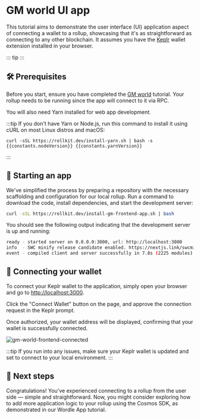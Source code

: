 # GM world UI app

<!-- markdownlint-disable MD033 -->
<script setup>
import constants from '../.vitepress/constants/constants.js'
import Callout from '../.vitepress/components/callout.vue'
</script>

This tutorial aims to demonstrate the user interface (UI) application aspect of connecting a wallet to a rollup, showcasing that it's as straightforward as connecting to any other blockchain. It assumes you have the [Keplr](https://www.keplr.app/) wallet extension installed in your browser.

::: tip
<Callout />
:::

## 🛠 Prerequisites

Before you start, ensure you have completed the [GM world](/tutorials/gm-world) tutorial. Your rollup needs to be running since the app will connect to it via RPC.

You will also need Yarn installed for web app development.

:::tip
If you don't have Yarn or Node.js, run this command to install it using cURL on most Linux distros and macOS:

```bash-vue
curl -sSL https://rollkit.dev/install-yarn.sh | bash -s {{constants.nodeVersion}} {{constants.yarnVersion}}
```
:::

## 🚀 Starting an app

We've simplified the process by preparing a repository with the necessary scaffolding and configuration for our local rollup. Run a command to download the code, install dependencies, and start the development server:

```bash
curl -sSL https://rollkit.dev/install-gm-frontend-app.sh | bash
```

You should see the following output indicating that the development server is up and running:

```bash
ready - started server on 0.0.0.0:3000, url: http://localhost:3000
info  - SWC minify release candidate enabled. https://nextjs.link/swcmin
event - compiled client and server successfully in 7.8s (2225 modules)
```

## 🔗 Connecting your wallet

To connect your Keplr wallet to the application, simply open your browser and go to [http://localhost:3000](https://localhost:3000).

Click the "Connect Wallet" button on the page, and approve the connection request in the Keplr prompt.

Once authorized, your wallet address will be displayed, confirming that your wallet is successfully connected.

![gm-world-frontend-connected](/img/gm-world-frontend-wallet-connected.png)

:::tip
If you run into any issues, make sure your Keplr wallet is updated and set to connect to your local environment.
:::

## 🎉 Next steps

Congratulations! You've experienced connecting to a rollup from the user side — simple and straightforward. Now, you might consider exploring how to add more application logic to your rollup using the Cosmos SDK, as demonstrated in our Wordle App tutorial.
